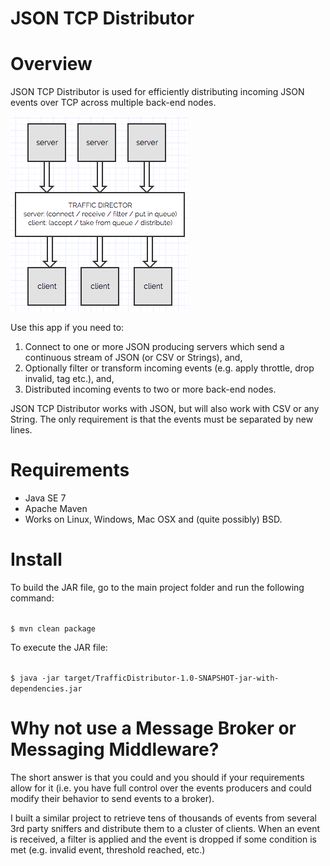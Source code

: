 # JSON TCP Distributor

Overview
========
JSON TCP Distributor is used for efficiently distributing incoming JSON events over TCP across multiple back-end 
nodes. 

![alt tag](docs/overall_idea.png)

Use this app if you need to: 
1. Connect to one or more JSON producing servers which send a continuous stream of JSON (or CSV or Strings), and,
2. Optionally filter or transform incoming events (e.g. apply throttle, drop invalid, tag etc.), and,
3. Distributed incoming events to two or more back-end nodes.
 
JSON TCP Distributor works with JSON, but will also work with CSV or any String. The only requirement is that the
events must be separated by new lines.

Requirements
============

* Java SE 7
* Apache Maven 
* Works on Linux, Windows, Mac OSX and (quite possibly) BSD.

Install
=======

To build the JAR file, go to the main project folder and run the following command:

<code>
$ mvn clean package
</code>

To execute the JAR file:

<code>
$ java -jar target/TrafficDistributor-1.0-SNAPSHOT-jar-with-dependencies.jar
</code>

Why not use a Message Broker or Messaging Middleware?
=====================================================

The short answer is that you could and you should if your requirements allow for it (i.e. you have full control over 
the events producers and could modify their behavior to send events to a broker).

I built a similar project to retrieve tens of thousands of events from several 3rd party sniffers and 
distribute them to a cluster of clients. When an event is received, a filter is applied and the event is dropped if
some condition is met (e.g. invalid event, threshold reached, etc.)







